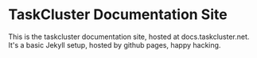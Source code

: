 TaskCluster Documentation Site
==============================

This is the taskcluster documentation site, hosted at docs.taskcluster.net.
It's a basic Jekyll setup, hosted by github pages, happy hacking.